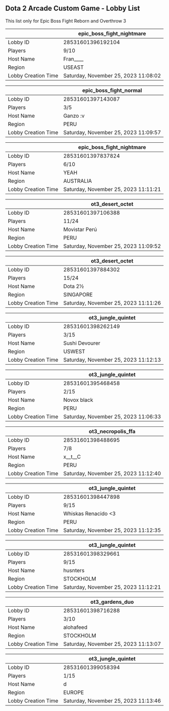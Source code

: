 ## Dota 2 Arcade Custom Game - Lobby List

This list only for Epic Boss Fight Reborn and Overthrow 3

|  | epic_boss_fight_nightmare |
| ------ | ------ |
| Lobby ID | 28531601396192104 |
| Players | 9/10 |
| Host Name | Fran____ |
| Region | USEAST |
| Lobby Creation Time | Saturday, November 25, 2023 11:08:02 |


|  | epic_boss_fight_normal |
| ------ | ------ |
| Lobby ID | 28531601397143087 |
| Players | 3/5 |
| Host Name | Ganzo :v |
| Region | PERU |
| Lobby Creation Time | Saturday, November 25, 2023 11:09:57 |


|  | epic_boss_fight_nightmare |
| ------ | ------ |
| Lobby ID | 28531601397837824 |
| Players | 6/10 |
| Host Name | YEAH |
| Region | AUSTRALIA |
| Lobby Creation Time | Saturday, November 25, 2023 11:11:21 |


|  | ot3_desert_octet |
| ------ | ------ |
| Lobby ID | 28531601397106388 |
| Players | 11/24 |
| Host Name | Movistar Perú |
| Region | PERU |
| Lobby Creation Time | Saturday, November 25, 2023 11:09:52 |


|  | ot3_desert_octet |
| ------ | ------ |
| Lobby ID | 28531601397884302 |
| Players | 15/24 |
| Host Name | Dota 2½ |
| Region | SINGAPORE |
| Lobby Creation Time | Saturday, November 25, 2023 11:11:26 |


|  | ot3_jungle_quintet |
| ------ | ------ |
| Lobby ID | 28531601398262149 |
| Players | 3/15 |
| Host Name | Sushi Devourer |
| Region | USWEST |
| Lobby Creation Time | Saturday, November 25, 2023 11:12:13 |


|  | ot3_jungle_quintet |
| ------ | ------ |
| Lobby ID | 28531601395468458 |
| Players | 2/15 |
| Host Name | Novox black |
| Region | PERU |
| Lobby Creation Time | Saturday, November 25, 2023 11:06:33 |


|  | ot3_necropolis_ffa |
| ------ | ------ |
| Lobby ID | 28531601398488695 |
| Players | 7/8 |
| Host Name | x__t__C |
| Region | PERU |
| Lobby Creation Time | Saturday, November 25, 2023 11:12:40 |


|  | ot3_jungle_quintet |
| ------ | ------ |
| Lobby ID | 28531601398447898 |
| Players | 9/15 |
| Host Name | Whiskas Renacido <3 |
| Region | PERU |
| Lobby Creation Time | Saturday, November 25, 2023 11:12:35 |


|  | ot3_jungle_quintet |
| ------ | ------ |
| Lobby ID | 28531601398329661 |
| Players | 9/15 |
| Host Name | husnters |
| Region | STOCKHOLM |
| Lobby Creation Time | Saturday, November 25, 2023 11:12:21 |


|  | ot3_gardens_duo |
| ------ | ------ |
| Lobby ID | 28531601398716288 |
| Players | 3/10 |
| Host Name | alohafeed |
| Region | STOCKHOLM |
| Lobby Creation Time | Saturday, November 25, 2023 11:13:07 |


|  | ot3_jungle_quintet |
| ------ | ------ |
| Lobby ID | 28531601399058394 |
| Players | 1/15 |
| Host Name | d |
| Region | EUROPE |
| Lobby Creation Time | Saturday, November 25, 2023 11:13:46 |


